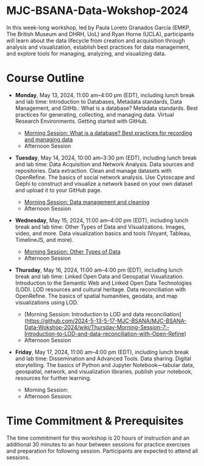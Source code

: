 # MJC-BSANA-Data-Wokshop-2024
In this week-long workshop, led by Paula Loreto Granados García (EMKP, The British Museum and DHRH, UoL) and Ryan Horne (UCLA), participants will learn about the data lifecycle from creation and acquisition through analysis and visualization, establish best practices for data management, and explore tools for managing, analyzing, and visualizing data.

# Course Outline

- **Monday**, May 13, 2024, 11:00 am–4:00 pm (EDT), including lunch break and lab time: Introduction to Databases, Metadata standards, Data Management, and GitHb.: What is a database? Metadata standards. Best practices for generating, collecting, and managing data. Virtual Research Environments. Getting started with GitHub.
  - [Morning Session: What is a database? Best practices for recording and managing data ](https://github.com/2024-5-13-5-17-MJC-BSANA/MJC-BSANA-Data-Wokshop-2024/wiki/Monday-Morning-Session-1:-What-is-a-Database%3F/)
  - Afternoon Session
    
- **Tuesday**, May 14, 2024, 10:00 am–3:30 pm (EDT), including lunch break and lab time: Data Acquisition and Network Analysis. Data sources and repositories. Data extraction. Clean and manage datasets with OpenRefine. The basics of social network analysis. Use Cytoscape and Gephi to construct and visualize a network based on your own dataset and upload it to your GitHub page.
  - [Morning Session: Data management and cleaning](https://github.com/2024-5-13-5-17-MJC-BSANA/MJC-BSANA-Data-Wokshop-2024/wiki/Tuesday-Morning-Session-3:-Data-Management-and-cleaning)
  -  Afternoon Session
  
- **Wednesday**, May 15, 2024, 11:00 am–4:00 pm (EDT), including lunch break and lab time: Other Types of Data and Visualizations. Images, video, and more. Data visualization basics and tools (Voyant, Tableau, TimelineJS, and more).
  - [Morning Session: Other Types of Data](https://github.com/2024-5-13-5-17-MJC-BSANA/MJC-BSANA-Data-Wokshop-2024/wiki/Wednesday-Morning-Session-5%3A-Other-Types-of-Data-and-Visualizations.-Images%2C-video%2C-3D-and-more./)
  - Afternoon Session

- **Thursday**, May 16, 2024, 11:00 am–4:00 pm (EDT), including lunch break and lab time: Linked Open Data and Geospatial Visualization. Introduction to the Semantic Web and Linked Open Data Technologies (LOD). LOD resources and cultural heritage. Data reconciliation with OpenRefine. The basics of spatial humanities, geodata, and map visualizations using LOD.
  - [Morning Session: Introduction to LOD and data reconciliation] (https://github.com/2024-5-13-5-17-MJC-BSANA/MJC-BSANA-Data-Wokshop-2024/wiki/Thursday-Morning-Session-7:-Introduction-to-LOD-and-data-reconciliation-with-Open-Refine)
  - Afternoon Session
  
- **Friday**, May 17, 2024, 11:00 am–4:00 pm (EDT), including lunch break and lab time: Dissemination and Advanced Tools. Data sharing. Digital storytelling. The basics of Python and Jupyter Notebook—tabular data, geospatial, network, and visualization libraries, publish your notebook, resources for further learning.
  - Morning Session:
  - Afternoon Session: 

# Time Commitment & Prerequisites

The time commitment for this workshop is 20 hours of instruction and an additional 30 minutes to an hour between sessions for practice exercises and preparation for following session. Participants are expected to attend all sessions.
